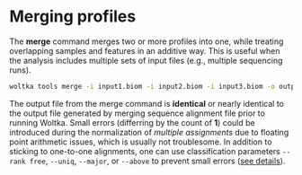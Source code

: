 # Merging profiles

The **merge** command merges two or more profiles into one, while treating overlapping samples and features in an additive way. This is useful when the analysis includes multiple sets of input files (e.g., multiple sequencing runs).

```bash
woltka tools merge -i input1.biom -i input2.biom -i input3.biom -o output.biom
```

The output file from the merge command is **identical** or nearly identical to the output file generated by merging sequence alignment file prior to running Woltka. Small errors (differring by the count of **1**) could be introduced during the normalization of _multiple assignments_ due to floating point arithmetic issues, which is usually not troublesome. In addition to sticking to one-to-one alignments, one can use classification parameters `--rank free`, `--uniq`, `--major`, or `--above` to prevent small errors ([see details](classify.md#ambiguous-assignment)).

